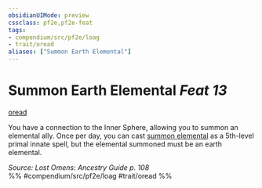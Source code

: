 ```yaml
---
obsidianUIMode: preview
cssclass: pf2e,pf2e-feat
tags:
- compendium/src/pf2e/loag
- trait/oread
aliases: ["Summon Earth Elemental"]
---
```

# Summon Earth Elemental  *Feat 13*  
[oread](/rules/traits/oread-b2.md)  


You have a connection to the Inner Sphere, allowing you to summon an elemental ally. Once per day, you can cast [summon elemental](/compendium/spells/summon-elemental.md) as a 5th-level primal innate spell, but the elemental summoned must be an earth elemental.

*Source: Lost Omens: Ancestry Guide p. 108*  
%% #compendium/src/pf2e/loag #trait/oread %%